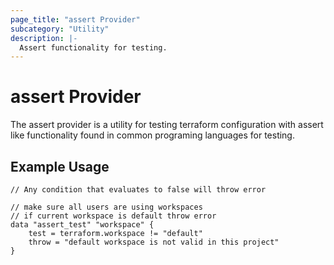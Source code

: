 ```yaml
---
page_title: "assert Provider"
subcategory: "Utility"
description: |-
  Assert functionality for testing.
---
```


# assert Provider

The assert provider is a utility for testing terraform configuration with assert like functionality found in common programing languages for testing.

## Example Usage

```hcl
// Any condition that evaluates to false will throw error

// make sure all users are using workspaces
// if current workspace is default throw error
data "assert_test" "workspace" {
    test = terraform.workspace != "default"
    throw = "default workspace is not valid in this project"
}
```
